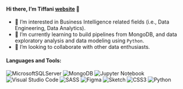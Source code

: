 #### Hi there, I’m **Tiffani [website](https://www.tiffanivick.com)** 👋 

- 👀 I’m interested in Business Intelligence related fields (i.e., Data Engineering, Data Analytics).
- 🌱 I’m currently learning to build pipelines from MongoDB, and data exploratory analysis and data modeling using `Python`. 
- 💞️ I’m looking to collaborate with other data enthusiasts. 


#### Languages and Tools:

![MicrosoftSQLServer](https://img.shields.io/badge/Microsoft%20SQL%20Sever-CC2927?style=for-the-badge&logo=microsoft%20sql%20server&logoColor=white)
![MongoDB](https://img.shields.io/badge/MongoDB-%234ea94b.svg?style=for-the-badge&logo=mongodb&logoColor=white)
![Jupyter Notebook](https://img.shields.io/badge/jupyter-%23FA0F00.svg?style=for-the-badge&logo=jupyter&logoColor=white)
![Visual Studio Code](https://img.shields.io/badge/Visual%20Studio%20Code-0078d7.svg?style=for-the-badge&logo=visual-studio-code&logoColor=white)
![SASS](https://img.shields.io/badge/SASS-hotpink.svg?style=for-the-badge&logo=SASS&logoColor=white)
![Figma](https://img.shields.io/badge/figma-%23F24E1E.svg?style=for-the-badge&logo=figma&logoColor=white)
![Sketch](https://img.shields.io/badge/Sketch-FFB387?style=for-the-badge&logo=sketch&logoColor=black)
![CSS3](https://img.shields.io/badge/css3-%231572B6.svg?style=for-the-badge&logo=css3&logoColor=white)
![Python](https://img.shields.io/badge/python-3670A0?style=for-the-badge&logo=python&logoColor=ffdd54)

  
<!---
tiffanivick/tiffanivick is a ✨ special ✨ repository because its `README.md` (this file) appears on your GitHub profile.
You can click the Preview link to take a look at your changes.
--->
